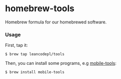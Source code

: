 # homebrew-tools

Homebrew formula for our homebrewed software.

### Usage

First, tap it:

`$ brew tap leancodepl/tools`

Then, you can install some programs, e.g
[mobile-tools](https://github.com/leancodepl/mobile-tools):

`$ brew install mobile-tools`

